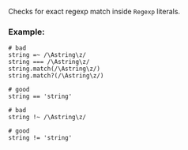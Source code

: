 Checks for exact regexp match inside `Regexp` literals.

### Example:

    # bad
    string =~ /\Astring\z/
    string === /\Astring\z/
    string.match(/\Astring\z/)
    string.match?(/\Astring\z/)

    # good
    string == 'string'

    # bad
    string !~ /\Astring\z/

    # good
    string != 'string'
